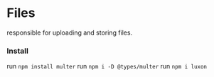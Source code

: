 # Files

responsible for uploading and storing files.

### Install

run `npm install multer`
run `npm i -D @types/multer`
run `npm i luxon`
